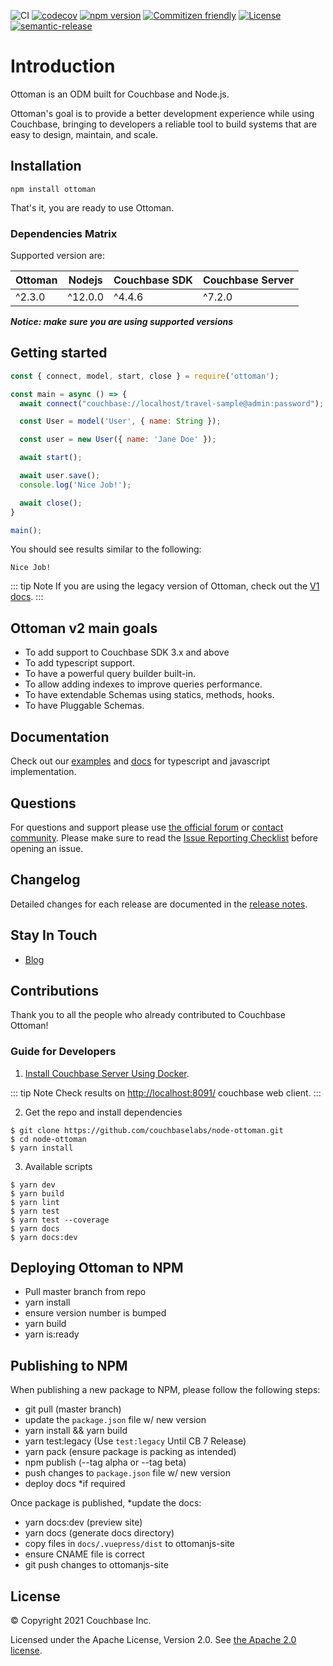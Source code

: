 ![CI](https://github.com/couchbaselabs/node-ottoman/workflows/CI/badge.svg)
[![codecov](https://codecov.io/gh/couchbaselabs/node-ottoman/branch/master/graph/badge.svg)](https://codecov.io/gh/couchbaselabs/node-ottoman)
[![npm version](https://badge.fury.io/js/ottoman.svg)](https://badge.fury.io/js/ottoman)
[![Commitizen friendly](https://img.shields.io/badge/commitizen-friendly-brightgreen.svg)](http://commitizen.github.io/cz-cli/)
[![License](https://img.shields.io/badge/License-Apache%202.0-blue.svg)](https://opensource.org/licenses/Apache-2.0)
[![semantic-release](https://img.shields.io/badge/%20%20%F0%9F%93%A6%F0%9F%9A%80-semantic--release-e10079.svg)](https://github.com/semantic-release/semantic-release)

# Introduction

Ottoman is an ODM built for Couchbase and Node.js.

Ottoman's goal is to provide a better development experience while using Couchbase,
bringing to developers a reliable tool to build systems that are easy to design, maintain, and scale.

## Installation

```
npm install ottoman
```

That's it, you are ready to use Ottoman.

### Dependencies Matrix

Supported version are:

| Ottoman | Nodejs  | Couchbase SDK | Couchbase Server |
|---------|---------|---------------|------------------|
| ^2.3.0  | ^12.0.0 | ^4.4.6        | ^7.2.0           |

***Notice: make sure you are using supported versions***

## Getting started

```javascript
const { connect, model, start, close } = require('ottoman');

const main = async () => {
  await connect("couchbase://localhost/travel-sample@admin:password");

  const User = model('User', { name: String });

  const user = new User({ name: 'Jane Doe' });

  await start();

  await user.save();
  console.log('Nice Job!');

  await close();
}

main();
```

You should see results similar to the following:

```
Nice Job!
```

::: tip Note
If you are using the legacy version of Ottoman, check out the [V1 docs](https://v1.ottomanjs.com/).
:::


## Ottoman v2 main goals

- To add support to Couchbase SDK 3.x and above
- To add typescript support.
- To have a powerful query builder built-in.
- To allow adding indexes to improve queries performance.
- To have extendable Schemas using statics, methods, hooks.
- To have Pluggable Schemas.

## Documentation

Check out our [examples](https://ottomanjs.com/docs/first-app) and [docs](https://ottomanjs.com/docs/quick-start) for typescript and javascript implementation.

## Questions

For questions and support please use [the official forum](https://forums.couchbase.com/) or [contact community](http://couchbase.com/communities/nodejs).
Please make sure to read the [Issue Reporting Checklist](https://github.com/couchbaselabs/node-ottoman/issues) before opening an issue.

## Changelog

Detailed changes for each release are documented in the [release notes](https://docs.couchbase.com/nodejs-sdk/current/project-docs/ottoman-release-notes.html).

## Stay In Touch

- [Blog](https://blog.couchbase.com/?s=ottoman)

## Contributions

Thank you to all the people who already contributed to Couchbase Ottoman!

### Guide for Developers

1. [Install Couchbase Server Using Docker](https://docs.couchbase.com/server/current/install/getting-started-docker.html).

::: tip Note
Check results on [http://localhost:8091/](http://localhost:8091/) couchbase web client.
:::


2. Get the repo and install dependencies

```
$ git clone https://github.com/couchbaselabs/node-ottoman.git
$ cd node-ottoman
$ yarn install
```

3. Available scripts

```
$ yarn dev
$ yarn build
$ yarn lint
$ yarn test
$ yarn test --coverage
$ yarn docs
$ yarn docs:dev
```

## Deploying Ottoman to NPM

- Pull master branch from repo
- yarn install
- ensure version number is bumped
- yarn build
- yarn is:ready

## Publishing to NPM

When publishing a new package to NPM, please follow the following steps:

- git pull (master branch)
- update the `package.json` file w/ new version
- yarn install && yarn build
- yarn test:legacy (Use `test:legacy` Until CB 7 Release)
- yarn pack (ensure package is packing as intended)
- npm publish (--tag alpha or --tag beta)
- push changes to `package.json` file w/ new version
- deploy docs *if required

Once package is published, *update the docs:

- yarn docs:dev (preview site)
- yarn docs (generate docs directory)
- copy files in `docs/.vuepress/dist` to ottomanjs-site
- ensure CNAME file is correct
- git push changes to ottomanjs-site

## License

© Copyright 2021 Couchbase Inc.

Licensed under the Apache License, Version 2.0.
See [the Apache 2.0 license](http://www.apache.org/licenses/LICENSE-2.0).
